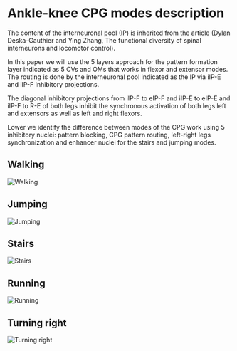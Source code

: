 # Ankle-knee CPG modes description

The content of the interneuronal pool (IP) is inherited from the article (Dylan Deska-Gauthier and Ying Zhang, The functional diversity of spinal interneurons and locomotor control).

In this paper we will use the 5 layers approach for the pattern formation layer indicated as 5 CVs and OMs that works in flexor and extensor modes. The routing is done by the interneuronal pool indicated as the IP via iIP-E and iIP-F inhibitory projections. 

The diagonal inhibitory projections from iIP-F to eIP-F and iIP-E to eIP-E and iIP-F to R-E of both legs inhibit the synchronous activation of both legs left and extensors as well as left and right flexors. 

Lower we identify the difference between modes of the CPG work using 5 inhibitory nuclei: pattern blocking, CPG pattern routing, left-right legs synchronization and enhancer nuclei for the stairs and jumping modes.

## Walking 

![Walking](diagram/cpg_AH_FE_combined-Walking_8_muscles.png)


## Jumping 

![Jumping](diagram/cpg_AH_FE_combined-Jumping_8_muscles.png)

## Stairs

![Stairs](diagram/cpg_AH_FE_combined-Stairs_8_muscles.png)

## Running

![Running](diagram/cpg_AH_FE_combined-Running_8_muscles.png)

## Turning right

![Turning right](diagram/cpg_AH_FE_combined-Turning_right_8_muscles.png)


